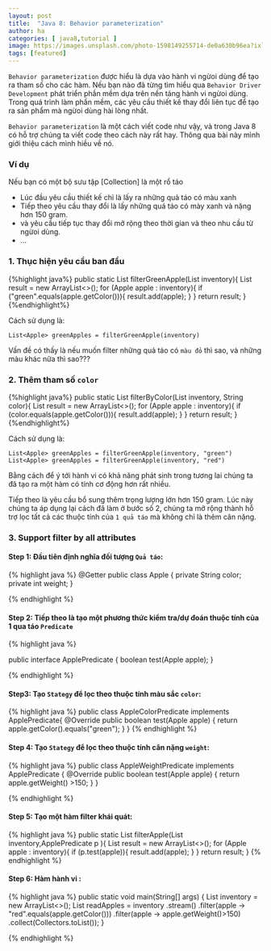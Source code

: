 ```yaml
---
layout: post
title:  "Java 8: Behavior parameterization"
author: ha
categories: [ java8,tutorial ]
image: https://images.unsplash.com/photo-1598149255714-de0a630b96ea?ixlib=rb-1.2.1&ixid=eyJhcHBfaWQiOjEyMDd9&auto=format&fit=crop&w=1300&q=80
tags: [featured]
---
```

`Behavior parameterization` được hiểu là dựa vào hành vi ngừoi dùng để tạo ra tham số cho các hàm.
Nếu bạn nào đã từng tìm hiểu qua `Behavior Driver Development` phát triển phần mềm dựa trên nền tảng hành vi ngừoi dùng.
Trong quá trình làm phần mềm, các yêu cầu thiết kế thay đổi liên tục để tạo ra sản phẩm mà ngừoi dùng hài lòng nhất.

`Behavior parameterization` là một cách viết code như vậy, và trong Java 8 có hỗ trợ chúng ta viết code theo cách này rất hay. Thông qua bài này mình giới thiệu cách mình hiều về nó.

### Ví dụ 

Nếu bạn có một bộ sưu tập [Collection] là một rổ táo
- Lúc đầu yêu cầu thiết kế chỉ là lấy ra những quả táo có màu xanh
- Tiếp theo yêu cầu thay đổi là lấy những quá táo có mày xanh và nặng hơn 150 gram.
- và yêu cầu tiếp tục thay đổi mở rộng theo thời gian và theo nhu cầu từ ngừoi dùng.
- ...

### 1. Thục hiện yêu cầu ban đầu
{%highlight java%}
public static List<Apple> filterGreenApple(List<Apple> inventory){
    List<Apple> result = new ArrayList<>();
    for (Apple apple : inventory){
        if ("green".equals(apple.getColor())){
            result.add(apple);
        }
    }
    return result;
}
{%endhighlight%}

Cách sử dụng là: 

```List<Apple> greenApples = filterGreenApple(inventory)```

Vấn đề có thấy là nếu muốn filter những quả táo có `màu đỏ` thì sao, và những màu khác nữa thì sao???

### 2. Thêm tham số `color`
{%highlight java%}
    public static List<Apple> filterByColor(List<Apple> inventory, String color){
        List<Apple> result = new ArrayList<>();
        for (Apple apple : inventory){
            if (color.equals(apple.getColor())){
                result.add(apple);
            }
        }
        return result;
    }
{%endhighlight%}

Cách sử dụng là: 

```List<Apple> greenApples = filterGreenApple(inventory, "green")```
```List<Apple> greenApples = filterGreenApple(inventory, "red")```

Bằng cách để ý tới hành vi có khả năng phát sinh trong tương lai chúng ta đã tạo ra một hàm có tính cơ động hơn rất nhiều.

Tiếp theo là yêu cầu bổ sung thêm trọng lượng lớn hơn 150 gram. Lúc này chúng ta áp dụng lại cách đã làm ở bước số 2, chúng ta mở rộng thành hỗ trợ lọc tất cả các thuộc tính của `1 quả táo` mà không chỉ là thêm cân nặng.

### 3. Support filter by all attributes

#### Step 1: Đầu tiên định nghĩa đối tượng `Quả táo`:
{% highlight java %}
@Getter
public class Apple {
    private String color;
    private int weight;
}

{% endhighlight %}

#### Step 2: Tiếp theo là tạo một phương thức kiểm tra/dự đoán thuộc tính của 1 qua táo `Predicate`

{% highlight java %}

public interface ApplePredicate {
    boolean test(Apple apple);
}

{% endhighlight %}

#### Step3: Tạo `Stategy` để lọc theo thuộc tính màu sắc `color`:

{% highlight java %}
public class AppleColorPredicate implements ApplePredicate{
    @Override
    public boolean test(Apple apple) {
        return apple.getColor().equals("green");
    }
}
{% endhighlight %}

#### Step 4: Tạo `Stategy` để lọc theo thuộc tính cân nặng `weight`:
{% highlight java %}
public class AppleWeightPredicate implements ApplePredicate {
    @Override
    public boolean test(Apple apple) {
        return apple.getWeight() >150;
    }
}

{% endhighlight %}

#### Step 5: Tạo một hàm filter khái quát: 
{% highlight java %}
public static List<Apple> filterApple(List<Apple> inventory,ApplePredicate p ){
    List<Apple> result = new ArrayList<>();
    for (Apple apple : inventory){
        if (p.test(apple)){
            result.add(apple);
        }
    }
    return result;
}
{% endhighlight %}
#### Step 6: Hàm hành vi :
{% highlight java %}
    public static void main(String[] args) {
        List<Apple> inventory = new ArrayList<>();
        List<Apple> readApples = inventory
                .stream()
                .filter(apple -> "red".equals(apple.getColor()))
                .filter(apple -> apple.getWeight()>150)
                .collect(Collectors.toList());
    }

{% endhighlight %}
